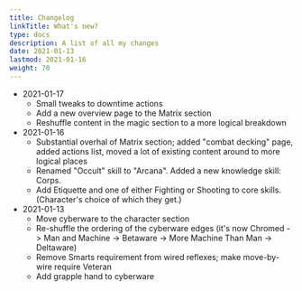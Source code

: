 ```yaml
---
title: Changelog
linkTitle: What's new?
type: docs
description: A list of all my changes
date: 2021-01-13
lastmod: 2021-01-16
weight: 70
---
```


* 2021-01-17
    * Small tweaks to downtime actions
    * Add a new overview page to the Matrix section
    * Reshuffle content in the magic section to a more logical breakdown
* 2021-01-16
    * Substantial overhal of Matrix section; added "combat decking" page, added actions list, moved a lot of existing content around to more logical places
    * Renamed "Occult" skill to "Arcana". Added a new knowledge skill: Corps.
    * Add Etiquette and one of either Fighting or Shooting to core skills. (Character's choice of which they get.)
* 2021-01-13
    * Move cyberware to the character section
    * Re-shuffle the ordering of the cyberware edges (it's now Chromed -> Man and Machine -> Betaware -> More Machine Than Man -> Deltaware)
    * Remove Smarts requirement from wired reflexes; make move-by-wire require Veteran
    * Add grapple hand to cyberware